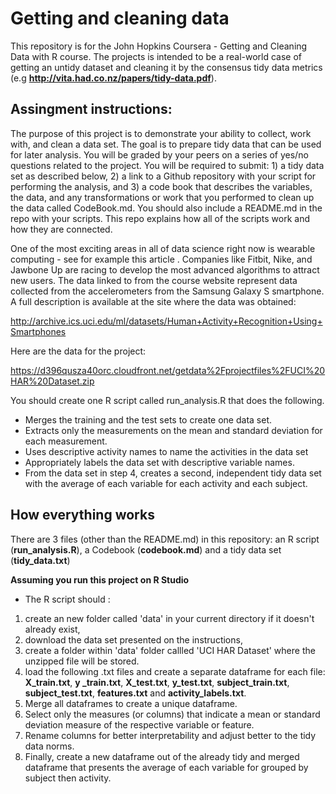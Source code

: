 # Getting and cleaning data 

This repository is for the John Hopkins Coursera - Getting and Cleaning Data with R course. The projects is intended to be a real-world case of getting an untidy dataset and 
cleaning it by the consensus tidy data metrics (e.g **http://vita.had.co.nz/papers/tidy-data.pdf**).

## Assingment instructions:

The purpose of this project is to demonstrate your ability to collect, work with, and clean a data set. The goal is to prepare tidy data that can be used for later analysis. You will be graded by your peers on a series of yes/no questions related to the project. You will be required to submit: 1) a tidy data set as described below, 2) a link to a Github repository with your script for performing the analysis, and 3) a code book that describes the variables, the data, and any transformations or work that you performed to clean up the data called CodeBook.md. You should also include a README.md in the repo with your scripts. This repo explains how all of the scripts work and how they are connected.

One of the most exciting areas in all of data science right now is wearable computing - see for example this article . Companies like Fitbit, Nike, and Jawbone Up are racing to develop the most advanced algorithms to attract new users. The data linked to from the course website represent data collected from the accelerometers from the Samsung Galaxy S smartphone. A full description is available at the site where the data was obtained:

http://archive.ics.uci.edu/ml/datasets/Human+Activity+Recognition+Using+Smartphones

Here are the data for the project:

https://d396qusza40orc.cloudfront.net/getdata%2Fprojectfiles%2FUCI%20HAR%20Dataset.zip

You should create one R script called run_analysis.R that does the following.

* Merges the training and the test sets to create one data set.
* Extracts only the measurements on the mean and standard deviation for each measurement.
* Uses descriptive activity names to name the activities in the data set
* Appropriately labels the data set with descriptive variable names.
* From the data set in step 4, creates a second, independent tidy data set with the average of each variable for each activity and each subject.

## How everything works

There are 3 files (other than the README.md) in this repository: an R script (**run_analysis.R**), a Codebook (**codebook.md**) and a tidy data set (**tidy_data.txt**)

**Assuming you run this project on R Studio**

* The R script should :
1. create an new folder called 'data' in your current directory if it doesn't already exist, 
2. download the data set presented on the instructions, 
3. create a folder within 'data' folder callled 'UCI HAR Dataset' where the unzipped file will be stored.
4. load the following .txt files and create a separate dataframe for each file: **X_train.txt**, **y _train.txt**, **X_test.txt**, **y_test.txt**, **subject_train.txt**,
**subject_test.txt**, **features.txt** and **activity_labels.txt**.  
5. Merge all dataframes to create a unique dataframe.
6. Select only the measures (or columns) that indicate a mean or standard deviation measure of the respective variable or feature.
7. Rename columns for better interpretability and adjust better to the tidy data norms.
8. Finally, create a new dataframe out of the already tidy and merged dataframe that presents the average of each variable for grouped by subject then activity.

